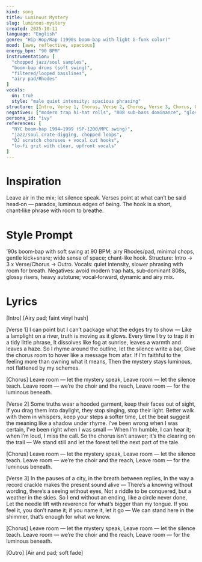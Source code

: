 ```yaml
---
kind: song
title: Luminous Mystery
slug: luminous-mystery
created: 2025-10-11
language: "English"
genre: "Hip‑Hop/Rap (1990s boom‑bap with light G‑funk color)"
mood: [awe, reflective, spacious]
energy_bpm: "90 BPM"
instrumentation: [
  "chopped jazz/soul samples",
  "boom‑bap drums (soft swing)",
  "filtered/looped basslines",
  "airy pad/Rhodes"
]
vocals:
  on: true
  style: "male quiet intensity; spacious phrasing"
structure: [Intro, Verse 1, Chorus, Verse 2, Chorus, Verse 3, Chorus, Outro]
negatives: ["modern trap hi‑hat rolls", "808 sub‑bass dominance", "glossy EDM risers/supersaws", "heavy Autotune", "brickwall mastering"]
persona_id: "ivy"
references: [
  "NYC boom‑bap 1994–1999 (SP‑1200/MPC swing)",
  "jazz/soul crate‑digging, chopped loops",
  "DJ scratch choruses + vocal cut hooks",
  "lo‑fi grit with clear, upfront vocals"
]
---
```


# Inspiration

Leave air in the mix; let silence speak. Verses point at what can’t be said head‑on — paradox, luminous edges of being. The hook is a short, chant‑like phrase with room to breathe.

# Style Prompt

’90s boom‑bap with soft swing at 90 BPM; airy Rhodes/pad, minimal chops, gentle kick+snare; wide sense of space; chant‑like hook. Structure: Intro → 3 x Verse/Chorus → Outro. Vocals: quiet intensity, slower phrasing with room for breath. Negatives: avoid modern trap hats, sub‑dominant 808s, glossy risers, heavy autotune; vocal‑forward, dynamic and airy mix.

# Lyrics

[Intro]
[Airy pad; faint vinyl hush]

[Verse 1]
I can point but I can’t package what the edges try to show —
Like a lamplight on a river, truth is moving as it glows.
Every time I try to trap it in a tidy little phrase,
It dissolves like fog at sunrise, leaves a warmth and leaves a haze.
So I rhyme around the outline, let the silence write a bar,
Give the chorus room to hover like a message from afar.
If I’m faithful to the feeling more than owning what it means,
Then the mystery stays luminous, not flattened by my schemes.

[Chorus]
Leave room — let the mystery speak,
Leave room — let the silence teach.
Leave room — we’re the choir and the reach,
Leave room — for the luminous beneath.

[Verse 2]
Some truths wear a hooded garment, keep their faces out of sight,
If you drag them into daylight, they stop singing, stop their light.
Better walk with them in whispers, keep your steps a softer time,
Let the beat suggest the meaning like a shadow under rhyme.
I’ve been wrong when I was certain, I’ve been right when I was small —
When I’m humble, I can hear it; when I’m loud, I miss the call.
So the chorus isn’t answer; it’s the clearing on the trail —
We stand still and let the forest tell the next part of the tale.

[Chorus]
Leave room — let the mystery speak,
Leave room — let the silence teach.
Leave room — we’re the choir and the reach,
Leave room — for the luminous beneath.

[Verse 3]
In the pauses of a city, in the breath between replies,
In the way a record crackle makes the present sound alive —
There’s a knowing without wording, there’s a seeing without eyes,
Not a riddle to be conquered, but a weather in the skies.
So I end without an ending, like a circle never done,
Let the needle lift with reverence for what’s bigger than my tongue.
If you feel it, you don’t name it; if you name it, let it go —
We can stand here in the shimmer, that’s enough for what we know.

[Chorus]
Leave room — let the mystery speak,
Leave room — let the silence teach.
Leave room — we’re the choir and the reach,
Leave room — for the luminous beneath.

[Outro]
[Air and pad; soft fade]

